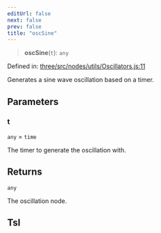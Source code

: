 ```yaml
---
editUrl: false
next: false
prev: false
title: "oscSine"
---
```


> **oscSine**(`t`): `any`

Defined in: [three/src/nodes/utils/Oscillators.js:11](https://github.com/DefinitelyMaybe/three-i18n/blob/fa57b79433d1c349ffb23a78727299c8d4190136/three/src/nodes/utils/Oscillators.js#L11)

Generates a sine wave oscillation based on a timer.

## Parameters

### t

`any` = `time`

The timer to generate the oscillation with.

## Returns

`any`

The oscillation node.

## Tsl
